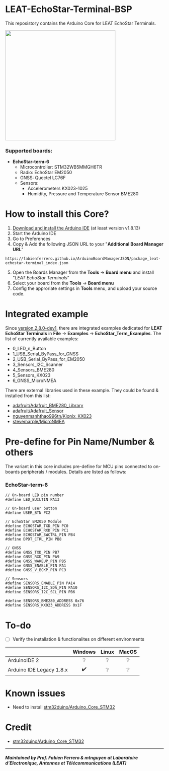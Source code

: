 # LEAT-EchoStar-Terminal-BSP

This reposistory contains the Arduino Core for LEAT EchoStar Terminals.

<img src="https://nguyenmanhthao996tn.github.io/other_resource/Echo_term_6.jpg" width="350">

### Supported boards:

- **EchoStar-term-6**
  - Microcontroller: STM32WB5MMGH6TR
  - Radio: EchoStar EM2050
  - GNSS: Quectel LC76F
  - Sensors:
    - Accelerometers KX023-1025
    - Humidity, Pressure and Temperature Sensor BME280


# How to install this Core?

1. [Download and install the Arduino IDE](https://www.arduino.cc/en/Main/Software) (at least version v1.8.13)
2. Start the Arduino IDE
3. Go to Preferences
4. Copy & Add the following JSON URL to your "**Additional Board Manager URL**"
```
https://fabienferrero.github.io/ArduinoBoardManagerJSON/package_leat-echostar-terminal_index.json
``` 
5. Open the Boards Manager from the **Tools** -> **Board menu** and install "_LEAT EchoStar Terminals_"
6. Select your board from the **Tools** -> **Board menu**
7. Config the approriate settings in **Tools** menu, and upload your source code.

# Integrated example

Since [version 2.8.0-dev1](https://github.com/nguyenmanhthao996tn/LEAT-EchoStar-Terminal-BSP/releases/tag/2.8.0-dev1), there are integrated examples dedicated for **LEAT EchoStar Terminals** in **File** &rightarrow; **Examples** &rightarrow; **EchoStar_Term_Examples**. The list of currently available examples:
- 0_LED_n_Button
- 1_USB_Serial_ByPass_for_GNSS
- 2_USB_Serial_ByPass_for_EM2050
- 3_Sensors_I2C_Scanner
- 4_Sensors_BME280
- 5_Sensors_KX023
- 6_GNSS_MicroNMEA

There are external libraries used in these example. They could be found & installed from this list:
- [adafruit/Adafruit_BME280_Library](https://github.com/adafruit/Adafruit_BME280_Library)
- [adafruit/Adafruit_Sensor](https://github.com/adafruit/Adafruit_Sensor)
- [nguyenmanhthao996tn/Kionix_KX023](https://github.com/nguyenmanhthao996tn/Kionix_KX023)
- [stevemarple/MicroNMEA](https://github.com/stevemarple/MicroNMEA)

# Pre-define for Pin Name/Number & others

The variant in this core includes pre-define for MCU pins connected to on-boards peripherals / modules. Details are listed as follows:

### EchoStar-term-6

```
// On-board LED pin number
#define LED_BUILTIN PA13

// On-board user button
#define USER_BTN PC2

// EchoStar EM2050 Module
#define ECHOSTAR_TXD_PIN PC0
#define ECHOSTAR_RXD_PIN PC1
#define ECHOSTAR_SWCTRL_PIN PB4
#define DPDT_CTRL_PIN PB8

// GNSS
#define GNSS_TXD_PIN PB7
#define GNSS_RXD_PIN PA9
#define GNSS_WAKEUP_PIN PB5
#define GNSS_ENABLE_PIN PA1
#define GNSS_V_BCKP_PIN PC3

// Sensors
#define SENSORS_ENABLE_PIN PA14
#define SENSORS_I2C_SDA_PIN PA10
#define SENSORS_I2C_SCL_PIN PB6

#define SENSORS_BME280_ADDRESS 0x76
#define SENSORS_KX023_ADDRESS 0x1F
```

# To-do

- [ ] Verify the installation & functionalites on different environments

|                          |      Windows       |      Linux      |      MacOS      |
| ------------------------ | :----------------: | :-------------: | :-------------: |
| ArduinoIDE 2             |  :grey_question:   | :grey_question: | :grey_question: |
| Arduino IDE Legacy 1.8.x | :heavy_check_mark: | :grey_question: | :grey_question: |

# Known issues

- Need to install [stm32duino/Arduino_Core_STM32](https://github.com/stm32duino/Arduino_Core_STM32)

# Credit

- [stm32duino/Arduino_Core_STM32](https://github.com/stm32duino/Arduino_Core_STM32)

---
#### *Maintained by Prof. Fabien Ferrero & mtnguyen at Laboratoire d’Electronique, Antennes et Télécommunications (LEAT)*
